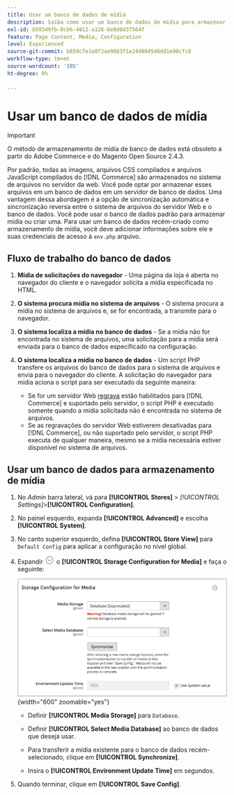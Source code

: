 ```yaml
---
title: Usar um banco de dados de mídia
description: Saiba como usar um banco de dados de mídia para armazenar seus [!DNL Commerce] arquivos de mídia.
exl-id: b59349fb-0cb6-4812-a126-6e0d8d37564f
feature: Page Content, Media, Configuration
level: Experienced
source-git-commit: b659c7e1e8f2ae9883f1e24d8045d6dd1e90cfc0
workflow-type: tm+mt
source-wordcount: '385'
ht-degree: 0%

---
```


# Usar um banco de dados de mídia

>[!IMPORTANT]
>
>O método de armazenamento de mídia de banco de dados está obsoleto a partir do Adobe Commerce e do Magento Open Source 2.4.3.

Por padrão, todas as imagens, arquivos CSS compilados e arquivos JavaScript compilados do [!DNL Commerce] são armazenados no sistema de arquivos no servidor da web. Você pode optar por armazenar esses arquivos em um banco de dados em um servidor de banco de dados. Uma vantagem dessa abordagem é a opção de sincronização automática e sincronização reversa entre o sistema de arquivos do servidor Web e o banco de dados. Você pode usar o banco de dados padrão para armazenar mídia ou criar uma. Para usar um banco de dados recém-criado como armazenamento de mídia, você deve adicionar informações sobre ele e suas credenciais de acesso à `env.php` arquivo.

## Fluxo de trabalho do banco de dados

1. **Mídia de solicitações do navegador** - Uma página da loja é aberta no navegador do cliente e o navegador solicita a mídia especificada no HTML.

1. **O sistema procura mídia no sistema de arquivos** - O sistema procura a mídia no sistema de arquivos e, se for encontrada, a transmite para o navegador.

1. **O sistema localiza a mídia no banco de dados** - Se a mídia não for encontrada no sistema de arquivos, uma solicitação para a mídia será enviada para o banco de dados especificado na configuração.

1. **O sistema localiza a mídia no banco de dados** - Um script PHP transfere os arquivos do banco de dados para o sistema de arquivos e envia para o navegador do cliente. A solicitação do navegador para mídia aciona o script para ser executado da seguinte maneira:

   - Se for um servidor Web [regrava](../merchandising-promotions/url-rewrite.md) estão habilitados para [!DNL Commerce] e suportado pelo servidor, o script PHP é executado somente quando a mídia solicitada não é encontrada no sistema de arquivos.
   - Se as regravações do servidor Web estiverem desativadas para [!DNL Commerce], ou não suportado pelo servidor, o script PHP executa de qualquer maneira, mesmo se a mídia necessária estiver disponível no sistema de arquivos.

## Usar um banco de dados para armazenamento de mídia

1. No _Admin_ barra lateral, vá para **[!UICONTROL Stores]** > _[!UICONTROL Settings]_>**[!UICONTROL Configuration]**.

1. No painel esquerdo, expanda **[!UICONTROL Advanced]** e escolha **[!UICONTROL System]**.

1. No canto superior esquerdo, defina **[!UICONTROL Store View]** para `Default Config` para aplicar a configuração no nível global.

1. Expandir ![Seletor de expansão](../assets/icon-display-expand.png) o **[!UICONTROL Storage Configuration for Media]** e faça o seguinte:

   ![Configuração avançada - configuração de armazenamento para mídia](./assets/database-storage-deprecated.png){width="600" zoomable="yes"}

   - Definir **[!UICONTROL Media Storage]** para `Database`.

   - Definir **[!UICONTROL Select Media Database]** ao banco de dados que deseja usar.

   - Para transferir a mídia existente para o banco de dados recém-selecionado, clique em **[!UICONTROL Synchronize]**.

   - Insira o **[!UICONTROL Environment Update Time]** em segundos.

1. Quando terminar, clique em **[!UICONTROL Save Config]**.
